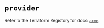 # `provider`

Refer to the Terraform Registory for docs: [`acme`](https://registry.terraform.io/providers/vancluever/acme/2.16.1/docs).

